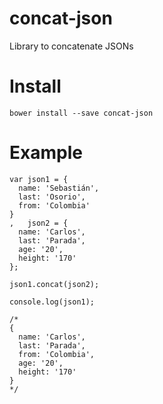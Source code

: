 # concat-json
Library to concatenate JSONs 

# Install

`bower install --save concat-json`

# Example

```
var json1 = {
  name: 'Sebastián',
  last: 'Osorio',
  from: 'Colombia'
}
,   json2 = {
  name: 'Carlos',
  last: 'Parada',
  age: '20',
  height: '170'
};

json1.concat(json2);

console.log(json1);

/*
{
  name: 'Carlos',
  last: 'Parada',
  from: 'Colombia',
  age: '20',
  height: '170'
}
*/
```
